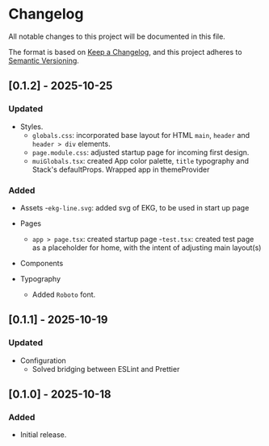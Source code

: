 # Changelog

All notable changes to this project will be documented in this file.

The format is based on [Keep a Changelog](https://keepachangelog.com/en/1.0.0/), and this project adheres to [Semantic Versioning](https://semver.org/spec/v2.0.0.html).

## [0.1.2] - 2025-10-25

### Updated

- Styles.
  - `globals.css`: incorporated base layout for HTML `main`, `header` and `header > div` elements.
  - `page.module.css`: adjusted startup page for incoming first design.
  - `muiGlobals.tsx`: created App color palette, `title` typography and Stack's defaultProps. Wrapped app in themeProvider

### Added

- Assets -`ekg-line.svg`: added svg of EKG, to be used in start up page

- Pages
  - `app > page.tsx`: created startup page -`test.tsx`: created test page as a placeholder for home, with the intent of adjusting main layout(s)

- Components

- Typography
  - Added `Roboto` font.

## [0.1.1] - 2025-10-19

### Updated

- Configuration
  - Solved bridging between ESLint and Prettier

## [0.1.0] - 2025-10-18

### Added

- Initial release.

